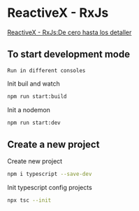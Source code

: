 # ReactiveX - RxJs

[ReactiveX - RxJs:De cero hasta los detaller](https://www.udemy.com/course/rxjs-de-cero-hasta-los-detalles)

## To start development mode

`Run in different consoles`

Init buil and watch

```bash
npm run start:build
```

Init a nodemon

```bash
npm run start:dev
```

## Create a new project

Create new project

```bash
npm i typescript --save-dev
```

Init typescript config projects

```bash
npx tsc --init
```
